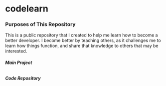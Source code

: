 # codelearn
### Purposes of This Repository
This is a public repository that I created to help me learn how to become a better developer.  I become better by teaching others, as it challenges me to learn how things function, and share that knowledge to others that may be interested.

##### Main Project
###### 
##### Code Repository
